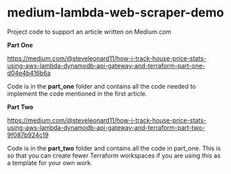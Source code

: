 # medium-lambda-web-scraper-demo
Project code to support an article written on Medium.com

**Part One**

https://medium.com/@steveleonard11/how-i-track-house-price-stats-using-aws-lambda-dynamodb-api-gateway-and-terraform-part-one-d04e4b416b6a

Code is in the **part_one** folder and contains all the code needed to implement the code mentioned in the first article.


**Part Two**

https://medium.com/@steveleonard11/how-i-track-house-price-stats-using-aws-lambda-dynamodb-api-gateway-and-terraform-part-two-9f087b924c19

Code is in the **part_two** folder and contains all the code in part_one.
This is so that you can create fewer Terraform workspaces if you are using
this as a template for your own work.
